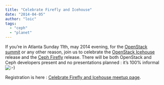 ```yaml
---
title: "Celebrate Firefly and Icehouse"
date: "2014-04-05"
author: "loic"
tags: 
  - "ceph"
  - "planet"
---
```


If you’re in Atlanta Sunday 11th, may 2014 evening, for the [OpenStack summit](https://www.openstack.org/summit/openstack-summit-atlanta-2014/) or any other reason, join us to celebrate the [OpenStack Icehouse](https://wiki.openstack.org/wiki/Icehouse_Release_Schedule) release and the [Ceph Firefly](https://wiki.ceph.com/Planning/CDS/CDS_Firefly_%28Nov_2013%29) release. There will be both OpenStack and Ceph developers present and no presentations planned : it’s 100% informal ![:-)](http://dachary.org/wp-includes/images/smilies/icon_smile.gif)

Registration is here : [Celebrate Firefly and Icehouse meetup page](http://www.meetup.com/Ceph-in-Atlanta/events/174131332/).
